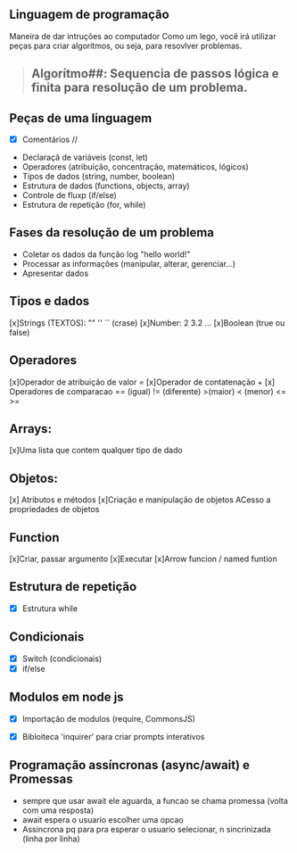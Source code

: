 

## Linguagem de programação

Maneira de dar intruções ao computador
Como um lego, você irá utilizar peças para criar algorítmos, ou seja, para resovlver problemas.

> ## Algorítmo##: Sequencia de passos lógica e finita para resolução de um problema.

## Peças de uma linguagem

- [x] Comentários //
- Declaraçã de variáveis (const, let)
- Operadores (atribuição, concentração, matemáticos, lógicos)
- Tipos de dados (string, number, boolean)
- Estrutura de dados (functions, objects, array)
- Controle de fluxp (if/else)
- Estrutura de repetição (for, while)

## Fases da resolução de um problema

- Coletar os dados da função log "hello world!"
- Processar as informações (manipular, alterar, gerenciar...)
- Apresentar dados

## Tipos e dados

[x]Strings (TEXTOS): "" '' `` (crase) 
[x]Number: 2 3.2 ...
[x]Boolean (true ou false)

## Operadores

[x]Operador de atribuição de valor = 
[x]Operador de contatenação +
[x] Operadores de comparacao == (igual) != (diferente) >(maior) < (menor) <= >=

## Arrays:

[x]Uma lista que contem qualquer tipo de dado

## Objetos: 
[x] Atributos e métodos
[x]Criação e manipulação de objetos
ACesso a propriedades de objetos

## Function
[x]Criar, passar argumento
[x]Executar
[x]Arrow funcion / named funtion

## Estrutura de repetição
- [x] Estrutura while

## Condicionais

- [x] Switch (condicionais)
- [x] if/else

## Modulos em node js

- [x] Importação de modulos (require, CommonsJS)
- [x] Bibloiteca 'inquirer' para criar prompts interativos


## Programação assíncronas (async/await) e Promessas
- sempre que usar await ele aguarda, a funcao se chama promessa (volta com uma resposta)
- await espera o usuario escolher uma opcao
- Assincrona pq para pra esperar o usuario selecionar, n sincrinizada (linha por linha)
